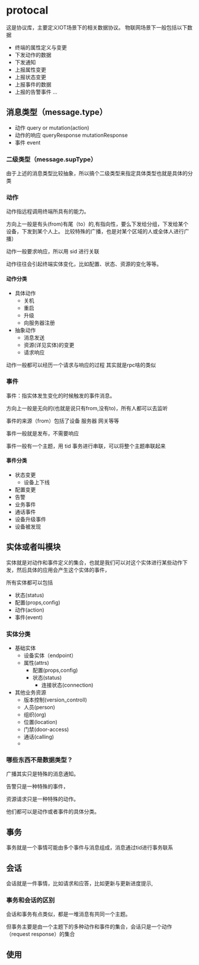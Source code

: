 # protocal

这是协议库，主要定义IOT场景下的相关数据协议。
物联网场景下一般包括以下数据

- 终端的属性定义与变更
- 下发动作的数据
- 下发通知
- 上报属性变更
- 上报状态变更
- 上报事件的数据
- 上报的告警事件
  ...

## 消息类型（message.type）


- 动作 query or mutation(action)
- 动作的响应 queryResponse mutationResponse
- 事件 event


### 二级类型（message.supType）

由于上述的消息类型比较抽象，所以搞个二级类型来指定具体类型也就是具体的分类

### 动作

动作指远程调用终端所具有的能力。

方向上一般是有头(from)有尾（to）的,有指向性，要么下发给分组，下发给某个设备，下发到某个人上。 比较特殊的广播，也是对某个区域的人或全体人进行广播）

动作一般要求响应，所以用 sid 进行关联

动作往往会引起终端实体变化，比如配置、状态、资源的变化等等。

#### 动作分类

- 具体动作
  - 关机
  - 重启
  - 升级
  - 向服务器注册
- 抽象动作
  - 消息发送
  - 资源(详见实体)的变更
  - 请求响应

动作一般都可以经历一个请求与响应的过程 其实就是rpc啥的类似

### 事件

事件：指实体发生变化的时候触发的事件消息。

方向上一般是无向的(也就是说只有from,没有to)，所有人都可以去监听

事件的来源（from）包括了设备 服务器 网关等等

事件一般就是发布，不需要响应

事件一般有一个主题，用 tid 事务进行串联，可以将整个主题串联起来

#### 事件分类

- 状态变更
  - 设备上下线
- 配置变更
- 告警
- 业务事件
- 通话事件
- 设备升级事件
- 设备被发现

## 实体或者叫模块

实体就是对动作和事件定义的集合，也就是我们可以对这个实体进行某些动作下发，然后具体的应用会产生这个实体的事件，

所有实体都可以包括

- 状态(status)
- 配置(props,config)
- 动作(action)
- 事件(event)

### 实体分类

- 基础实体
  - 设备实体（endpoint）
  - 属性(attrs)
    - 配置(props,config)
    - 状态(status)
      - 连接状态(connection)
- 其他业务资源
  - 版本控制(version_controll)
  - 人员(person)
  - 组织(org)
  - 位置(location)
  - 门禁(door-access)
  - 通话(calling)
  -

### 哪些东西不是数据类型？

广播其实只是特殊的消息通知。

告警只是一种特殊的事件，

资源请求只是一种特殊的动作。

他们都可以是动作或者事件的具体分类。

## 事务

事务就是一个事情可能由多个事件与消息组成，消息通过tid进行事务联系

## 会话

会话就是一件事情，比如请求和应答，比如更新与更新进度提示,

### 事务和会话的区别

会话和事务有点类似，都是一堆消息有共同一个主题。

但事务主要是由一个主题下的多种动作和事件的集合，会话只是一个动作（request response）的集合

## 使用

```javascript

```
